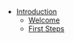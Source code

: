 * [Introduction](introduction)
	* [Welcome](introduction/welcome)
	* [First Steps](introduction/first_steps)